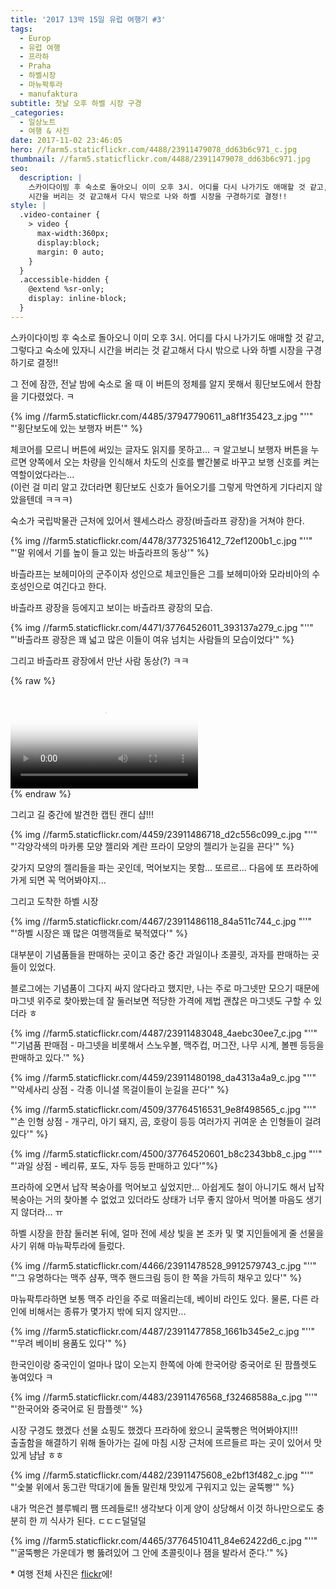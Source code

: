 ```yaml
---
title: '2017 13박 15일 유럽 여행기 ​#3'
tags:
  - Europ
  - 유럽 여행
  - 프라하
  - Praha
  - 하벨시장
  - 마뉴팍투라
  - manufaktura
subtitle: 첫날 오후 하벨 시장 구경
_categories:
  - 일상노트
  - 여행 & 사진
date: 2017-11-02 23:46:05
hero: //farm5.staticflickr.com/4488/23911479078_dd63b6c971_c.jpg
thumbnail: //farm5.staticflickr.com/4488/23911479078_dd63b6c971.jpg
seo:
  description: |
    스카이다이빙 후 숙소로 돌아오니 이미 오후 3시. 어디를 다시 나가기도 애매할 것 같고, 그렇다고 숙소에 있자니
    시간을 버리는 것 같고해서 다시 밖으로 나와 하벨 시장을 구경하기로 결정!!
style: |
  .video-container {
    > video {
      max-width:360px;
      display:block;
      margin: 0 auto;
    }
  }
  .accessible-hidden {
    @extend %sr-only;
    display: inline-block;
  }
---
```



스카이다이빙 후 숙소로 돌아오니 이미 오후 3시. 어디를 다시 나가기도 애매할 것 같고, 그렇다고 숙소에
있자니 시간을 버리는 것 같고해서 다시 밖으로 나와 하벨 시장을 구경하기로 결정!!

그 전에 잠깐, 전날 밤에 숙소로 올 때 이 버튼의 정체를 알지 못해서 횡단보도에서 한참을 기다렸었다. ㅋ

<p>
  {% img //farm5.staticflickr.com/4485/37947790611_a8f1f35423_z.jpg "''" "'횡단보도에 있는 보행자 버튼'" %}
</p>

체코어를 모르니 버튼에 써있는 글자도 읽지를 못하고... ㅋ 알고보니 보행자 버튼을 누르면 양쪽에서 오는
차량을 인식해서 차도의 신호를 빨간불로 바꾸고 보행 신호를 켜는 역할이었다라는... <br>
(이런 걸 미리 알고 갔더라면 횡단보도 신호가 들어오기를 그렇게 막연하게 기다리지 않았을텐데 ㅋㅋㅋ)

숙소가 국립박물관 근처에 있어서 웬세스라스 광장(바츨라프 광장)을 거쳐야 한다.

<p>
  {% img //farm5.staticflickr.com/4478/37732516412_72ef1200b1_c.jpg "''" "'말 위에서 기를 높이 들고 있는 바츨라프의 동상'" %}
</p>

바츨라프는 보헤미아의 군주이자 성인으로 체코인들은 그를 보헤미아와 모라비아의 수호성인으로 여긴다고 한다.

바츨라프 광장을 등에지고 보이는 바츨라프 광장의 모습.

<p>
  {% img //farm5.staticflickr.com/4471/37764526011_393137a279_c.jpg "''" "'바츨라프 광장은 꽤 넓고 많은 이들이 여유 넘치는 사람들의 모습이었다'" %}
</p>

그리고 바츨라프 광장에서 만난 사람 동상(?) ㅋㅋ

{% raw %}
<div class="video-container">
  <video src="//www.flickr.com/photos/mulder21c/37811517451/play/site/02a3e2633e/"
          poster="//farm5.staticflickr.com/4478/37811517451_02a3e2633e_z.jpg"
          preload="metadata"
          controls
          controlsList="nodownload">
    <a href="https://www.flickr.com/photos/mulder21c/37811517451/in/album-72157687204640621/">
      <img src="//farm5.staticflickr.com/4478/37811517451_02a3e2633e_z.jpg" alt="플리커에서 영상 재생">
    </a>
  </video>
</div>
{% endraw %}

그리고 길 중간에 발견한 캡틴 캔디 샵!!!

<p>
  {% img //farm5.staticflickr.com/4459/23911486718_d2c556c099_c.jpg "''" "'각양각색의 마카롱 모양 젤리와 계란 프라이 모양의 젤리가 눈길을 끈다'" %}
</p>

갖가지 모양의 젤리들을 파는 곳인데, 먹어보지는 못함... 또르르... 다음에 또 프라하에 가게 되면 꼭
먹어봐야지...

그리고 도착한 하벨 시장

<p>
  {% img //farm5.staticflickr.com/4467/23911486118_84a511c744_c.jpg "''" "'하벨 시장은 꽤 많은 여행객들로 북적였다'" %}
</p>

대부분이 기념품들을 판매하는 곳이고 중간 중간 과일이나 초콜릿, 과자를 판매하는 곳들이 있었다.

블로그에는 기념품이 그다지 싸지 않다라고 했지만, 나는 주로 마그넷만 모으기 때문에 마그넷 위주로
찾아봤는데 잘 둘러보면 적당한 가격에 제법 괜찮은 마그넷도 구할 수 있더라 ㅎ

<p>
  {% img //farm5.staticflickr.com/4487/23911483048_4aebc30ee7_c.jpg "''" "'기념품 판매점 - 마그넷을 비롯해서 스노우볼, 맥주컵, 머그잔, 나무 시계, 볼펜 등등을 판매하고 있다.'" %}
</p>

<p>
  {% img //farm5.staticflickr.com/4459/23911480198_da4313a4a9_c.jpg "''" "'악세사리 상점 - 각종 이니셜 목걸이들이 눈길을 끈다'" %}
</p>

<p>
  {% img //farm5.staticflickr.com/4509/37764516531_9e8f498565_c.jpg "''" "'손 인형 상점 - 개구리, 아기 돼지, 곰, 호랑이 등등 여러가지 귀여운 손 인형들이 걸려있다'" %}
</p>

<p>
  {% img //farm5.staticflickr.com/4500/37764520601_b8c2343bb8_c.jpg "''" "'과일 상점 - 베리류, 포도, 자두 등등 판매하고 있다'"%}
</p>

프라하에 오면서 납작 복숭아를 먹어보고 싶었지만... 아쉽게도 철이 아니기도 해서 납작 복숭아는 거의
찾아볼 수 없었고 있더라도 상태가 너무 좋지 않아서 먹어볼 마음도 생기지 않더라... ㅠ

하벨 시장을 한참 둘러본 뒤에, 얼마 전에 세상 빛을 본 조카 및 몇 지인들에게 줄 선물을 사기 위해
마뉴팍투라에 들렀다.

<p>
  {% img //farm5.staticflickr.com/4466/23911478528_9912579743_c.jpg "''" "'그 유명하다는 맥주 샴푸, 맥주 핸드크림 등이 한 쪽을 가득히 채우고 있다'" %}
</p>

마뉴팍투라하면 보통 맥주 라인을 주로 떠올리는데, 베이비 라인도 있다. 물론, 다른 라인에 비해서는
종류가 몇가지 밖에 되지 않지만...

<p>
  {% img //farm5.staticflickr.com/4487/23911477858_1661b345e2_c.jpg "''" "'무려 베이비 용품도 있다'" %}
</p>

한국인이랑 중국인이 얼마나 많이 오는지 한쪽에 아예 한국어랑 중국어로 된 팜플렛도 놓여있다 ㅋ

<p>
  {% img //farm5.staticflickr.com/4483/23911476568_f32468588a_c.jpg "''" "'한국어와 중국어로 된 팜플렛'" %}
</p>

시장 구경도 했겠다 선물 쇼핑도 했겠다 프라하에 왔으니 굴뚝빵은 먹어봐야지!!! <br>
출출함을 해결하기 위해 돌아가는 길에 마침 시장 근처에 뜨르들르 파는 곳이 있어서 맛있게 냠냠 ㅎㅎ

<p>
  {% img //farm5.staticflickr.com/4482/23911475608_e2bf13f482_c.jpg "''" "'숯불 위에서 동그란 막대기에 돌돌 말린채 맛있게 구워지고 있는 굴뚝빵'" %}
</p>

내가 먹은건 블루붸리 쨈 뜨레들로!! 생각보다 이게 양이 상당해서 이것 하나만으로도 충분히 한 끼 식사가
된다. <span aria-hidden="true">ㄷㄷㄷ</span><span class="accessible-hidden">덜덜덜</span>

<p>
  {% img //farm5.staticflickr.com/4465/37764510411_84e62422d6_c.jpg "''" "'굴뚝빵은 가운데가 뻥 뚫려있어 그 안에 초콜릿이나 잼을 발라서 준다.'" %}
</p>

&ast; 여행 전체 사진은 [flickr](https://www.flickr.com/photos/mulder21c/albums/72157687204640621)에!